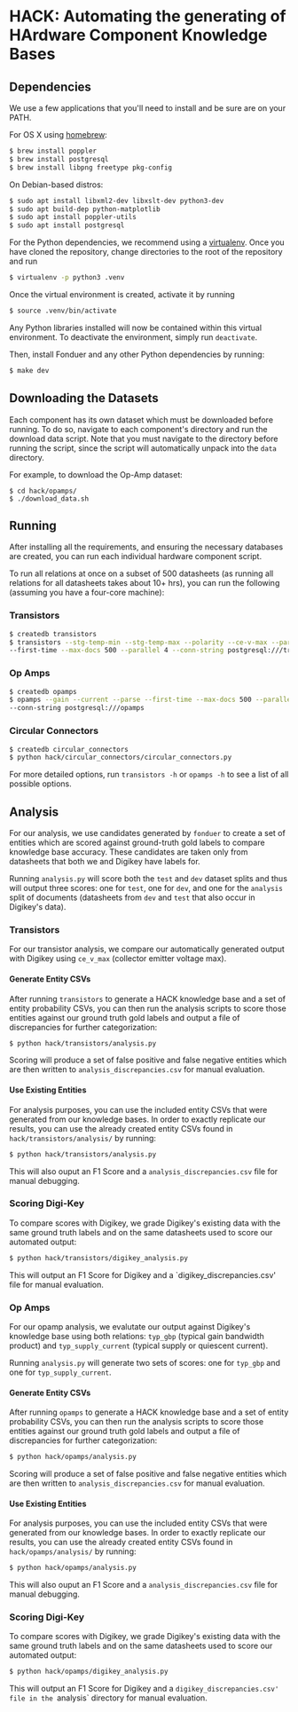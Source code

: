 # HACK: Automating the generating of HArdware Component Knowledge Bases

## Dependencies

We use a few applications that you'll need to install and be sure are on your
PATH.

For OS X using [homebrew](https://brew.sh):

```bash
$ brew install poppler
$ brew install postgresql
$ brew install libpng freetype pkg-config
```

On Debian-based distros:

```bash
$ sudo apt install libxml2-dev libxslt-dev python3-dev
$ sudo apt build-dep python-matplotlib
$ sudo apt install poppler-utils
$ sudo apt install postgresql
```

For the Python dependencies, we recommend using a
[virtualenv](https://virtualenv.pypa.io/en/stable/). Once you have cloned the
repository, change directories to the root of the repository and run

```bash
$ virtualenv -p python3 .venv
```

Once the virtual environment is created, activate it by running

```bash
$ source .venv/bin/activate
```

Any Python libraries installed will now be contained within this virtual
environment. To deactivate the environment, simply run `deactivate`.

Then, install Fonduer and any other Python dependencies by running:

```bash
$ make dev
```

## Downloading the Datasets

Each component has its own dataset which must be downloaded before running. To
do so, navigate to each component's directory and run the download data script.
Note that you must navigate to the directory before running the script, since
the script will automatically unpack into the `data` directory.

For example, to download the Op-Amp dataset:

```
$ cd hack/opamps/
$ ./download_data.sh
```

## Running

After installing all the requirements, and ensuring the necessary databases
are created, you can run each individual hardware component script.

To run all relations at once on a subset of 500 datasheets (as running all
relations for all datasheets takes about 10+ hrs), you can run the following
(assuming you have a four-core machine):

### Transistors

```bash
$ createdb transistors
$ transistors --stg-temp-min --stg-temp-max --polarity --ce-v-max --parse
--first-time --max-docs 500 --parallel 4 --conn-string postgresql:///transistors
```

### Op Amps

```bash
$ createdb opamps
$ opamps --gain --current --parse --first-time --max-docs 500 --parallel 4
--conn-string postgresql:///opamps
```

### Circular Connectors

```bash
$ createdb circular_connectors
$ python hack/circular_connectors/circular_connectors.py
```

For more detailed options, run `transistors -h` or `opamps -h` to see a list of
all possible options.

## Analysis
For our analysis, we use candidates generated by `fonduer` to create a set of
entities which are scored against ground-truth gold labels to compare knowledge
base accuracy. These candidates are taken only from datasheets that both we and
Digikey have labels for.

Running `analysis.py` will score both the `test` and `dev` dataset splits and
thus will output three scores: one for `test`, one for `dev`, and one for the
`analysis` split of documents (datasheets from `dev` and `test` that also occur
in Digikey's data).

### Transistors
For our transistor analysis, we compare our automatically generated output with
Digikey using `ce_v_max` (collector emitter voltage max).

#### Generate Entity CSVs
After running `transistors` to generate a HACK knowledge base and a set of
entity probability CSVs, you can then run the analysis scripts to score those
entities against our ground truth gold labels and output a file of discrepancies
for further categorization:

```bash
$ python hack/transistors/analysis.py
```

Scoring will produce a set of false positive and false negative entities which
are then written to `analysis_discrepancies.csv` for manual evaluation.

#### Use Existing Entities
For analysis purposes, you can use the included entity CSVs that were generated
from our knowledge bases. In order to exactly replicate our results, you can use
the already created entity CSVs found in `hack/transistors/analysis/` by
running:

```bash
$ python hack/transistors/analysis.py
```

This will also ouput an F1 Score and a `analysis_discrepancies.csv` file for manual
debugging.

### Scoring Digi-Key
To compare scores with Digikey, we grade Digikey's existing data with the same
ground truth labels and on the same datasheets used to score our automated
output:

```bash
$ python hack/transistors/digikey_analysis.py
```

This will output an F1 Score for Digikey and a `digikey_discrepancies.csv' file
for manual evaluation.

### Op Amps
For our opamp analysis, we evalutate our output against Digikey's knowledge base
using both relations: `typ_gbp` (typical gain bandwidth product) and
`typ_supply_current` (typical supply or quiescent current).

Running `analysis.py` will generate two sets of scores: one for `typ_gbp` and
one for `typ_supply_current`.

#### Generate Entity CSVs
After running `opamps` to generate a HACK knowledge base and a set of
entity probability CSVs, you can then run the analysis scripts to score those
entities against our ground truth gold labels and output a file of discrepancies
for further categorization:

```bash
$ python hack/opamps/analysis.py
```

Scoring will produce a set of false positive and false negative entities which
are then written to `analysis_discrepancies.csv` for manual evaluation.

#### Use Existing Entities
For analysis purposes, you can use the included entity CSVs that were generated
from our knowledge bases. In order to exactly replicate our results, you can use
the already created entity CSVs found in `hack/opamps/analysis/` by
running:

```bash
$ python hack/opamps/analysis.py
```

This will also ouput an F1 Score and a `analysis_discrepancies.csv` file for manual
debugging.

### Scoring Digi-Key
To compare scores with Digikey, we grade Digikey's existing data with the same
ground truth labels and on the same datasheets used to score our automated
output:

```bash
$ python hack/opamps/digikey_analysis.py
```

This will output an F1 Score for Digikey and a `digikey_discrepancies.csv' file
in the `analysis` directory for manual evaluation.
